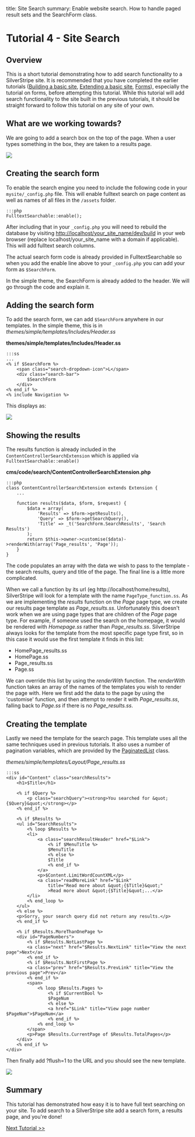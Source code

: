title: Site Search
summary: Enable website search. How to handle paged result sets and the SearchForm class.

# Tutorial 4 - Site Search

## Overview

This is a short tutorial demonstrating how to add search functionality to a SilverStripe site. It is recommended that you have completed the earlier tutorials  ([Building a basic site](/tutorials/building_a_basic_site), [Extending a basic site](/tutorials/extending_a_basic_site), [Forms](/tutorials/forms)), especially the tutorial on forms, before attempting this tutorial. While this tutorial will add search functionality to the site built in the previous tutorials, it should be straight  forward to follow this tutorial on any site of your own. 

## What are we working towards?

We are going to add a search box on the top of the page. When a user types something in the box, they are taken to a results page.

![](../_images/tutorial4_search.jpg)

## Creating the search form

To enable the search engine you need to include the following code in your `mysite/_config.php` file. 
This will enable fulltext search on page content as well as names of all files in the `/assets` folder.

	:::php
	FulltextSearchable::enable();

After including that in your `_config.php` you will need to rebuild the database by visiting [http://localhost/your_site_name/dev/build](http://localhost/your_site_name/dev/build) in your web browser (replace localhost/your_site_name with a domain if applicable). This will add fulltext search columns.

The actual search form code is already provided in FulltextSearchable so when you add the enable line above to your `_config.php` you can add your form as `$SearchForm`.

In the simple theme, the SearchForm is already added to the header. We will go through the code and explain it.


## Adding the search form

To add the search form, we can add `$SearchForm` anywhere in our templates. In the simple theme, this is in *themes/simple/templates/Includes/Header.ss*

**themes/simple/templates/Includes/Header.ss**

	:::ss
	...
	<% if $SearchForm %>
		<span class="search-dropdown-icon">L</span>
		<div class="search-bar">
			$SearchForm
		</div>      
	<% end_if %>
	<% include Navigation %>

This displays as:

![](../_images/tutorial4_searchbox.jpg)

## Showing the results

The results function is already included in the `ContentControllerSearchExtension` which
is applied via `FulltextSearchable::enable()`

**cms/code/search/ContentControllerSearchExtension.php**

	:::php
	class ContentControllerSearchExtension extends Extension {
		...	
	
		function results($data, $form, $request) {
			$data = array(
				'Results' => $form->getResults(),
				'Query' => $form->getSearchQuery(),
				'Title' => _t('SearchForm.SearchResults', 'Search Results')
			);
			return $this->owner->customise($data)->renderWith(array('Page_results', 'Page'));
		}
	}


The code populates an array with the data we wish to pass to the template - the search results, query and title of the page. The final line is a little more complicated.

When we call a function by its url (eg http://localhost/home/results), SilverStripe will look for a template with the name `PageType_function.ss`. As we are implementing the *results* function on the *Page* page type, we create our
results page template as *Page_results.ss*. Unfortunately this doesn't work when we are using page types that are
children of the *Page* page type. For example, if someone used the search on the homepage, it would be rendered with
*Homepage.ss* rather than *Page_results.ss*. SilverStripe always looks for the template from the most specific page type
first, so in this case it would use the first template it finds in this list:

*  HomePage_results.ss
*  HomePage.ss
*  Page_results.ss
*  Page.ss

We can override this list by using the *renderWith* function. The *renderWith* function takes an array of the names of
the templates you wish to render the page with. Here we first add the data to the page by using the 'customise'
function, and then attempt to render it with *Page_results.ss*, falling back to *Page.ss* if there is no
*Page_results.ss*.


## Creating the template

Lastly we need the template for the search page. This template uses all the same techniques used in previous
tutorials. It also uses a number of pagination variables, which are provided by the [PaginatedList](api:SilverStripe\ORM\PaginatedList)
class.

*themes/simple/templates/Layout/Page_results.ss*

	:::ss
	<div id="Content" class="searchResults">
	    <h1>$Title</h1>
	     
	    <% if $Query %>
	        <p class="searchQuery"><strong>You searched for &quot;{$Query}&quot;</strong></p>
	    <% end_if %>
	         
	    <% if $Results %>
	    <ul id="SearchResults">
	        <% loop $Results %>
	        <li>
	            <a class="searchResultHeader" href="$Link">
	                <% if $MenuTitle %>
	                $MenuTitle
	                <% else %>
	                $Title
	                <% end_if %>
	            </a>
	            <p>$Content.LimitWordCountXML</p>
	            <a class="readMoreLink" href="$Link" 
	            	title="Read more about &quot;{$Title}&quot;"
	            	>Read more about &quot;{$Title}&quot;...</a>
	        </li>
	        <% end_loop %>
	    </ul>
	    <% else %>
	    <p>Sorry, your search query did not return any results.</p>
	    <% end_if %>
	             
	    <% if $Results.MoreThanOnePage %>
	    <div id="PageNumbers">
	        <% if $Results.NotLastPage %>
	        <a class="next" href="$Results.NextLink" title="View the next page">Next</a>
	        <% end_if %>
	        <% if $Results.NotFirstPage %>
	        <a class="prev" href="$Results.PrevLink" title="View the previous page">Prev</a>
	        <% end_if %>
	        <span>
	            <% loop $Results.Pages %>
	                <% if $CurrentBool %>
	                $PageNum
	                <% else %>
	                <a href="$Link" title="View page number $PageNum">$PageNum</a>
	                <% end_if %>
	            <% end_loop %>
	        </span>
	        <p>Page $Results.CurrentPage of $Results.TotalPages</p>
	    </div>
	    <% end_if %>
	</div>

Then finally add ?flush=1 to the URL and you should see the new template.


![](../_images/tutorial4_search.jpg)

## Summary

This tutorial has demonstrated how easy it is to have full text searching on your site. To add search to a SilverStripe site add a search form, a results page, and you're done!

[Next Tutorial >>](/tutorials/dataobject_relationship_management)
